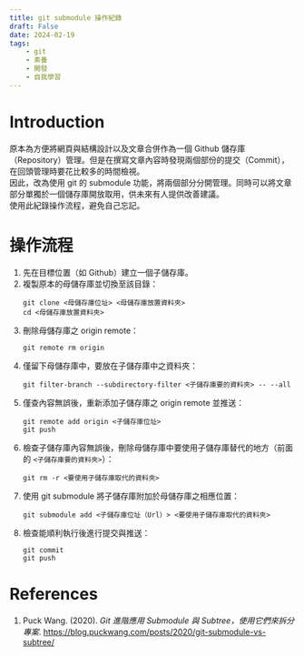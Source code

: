 ```yaml
---
title: git submodule 操作紀錄
draft: False
date: 2024-02-19
tags:
    - git
    - 素養
    - 開發
    - 自我學習
---
```

# Introduction
原本為方便將網頁與結構設計以及文章合併作為一個 Github 儲存庫（Repository）管理。但是在撰寫文章內容時發現兩個部份的提交（Commit），在回頭管理時要花比較多的時間檢視。  
因此，改為使用 git 的 submodule 功能，將兩個部分分開管理。同時可以將文章部分單獨於一個儲存庫開放取用，供未來有人提供改善建議。  
使用此紀錄操作流程，避免自己忘記。

# 操作流程
1. 先在目標位置（如 Github）建立一個子儲存庫。
2. 複製原本的母儲存庫並切換至該目錄：
	```
	git clone <母儲存庫位址> <母儲存庫放置資料夾>
	cd <母儲存庫放置資料夾>
	```
3. 刪除母儲存庫之 origin remote：
	```
	git remote rm origin
	```
4. 僅留下母儲存庫中，要放在子儲存庫中之資料夾：
	```
	git filter-branch --subdirectory-filter <子儲存庫要的資料夾> -- --all
	```
5. 僅查內容無誤後，重新添加子儲存庫之 origin remote 並推送：
	```
	git remote add origin <子儲存庫位址>
	git push
	```
6. 檢查子儲存庫內容無誤後，刪除母儲存庫中要使用子儲存庫替代的地方（前面的 ```<子儲存庫要的資料夾>```）：
	```
	git rm -r <要使用子儲存庫取代的資料夾>
	```
7. 使用 git submodule 將子儲存庫附加於母儲存庫之相應位置：
	```
	git submodule add <子儲存庫位址（Url）> <要使用子儲存庫取代的資料夾>
	```
8. 檢查能順利執行後進行提交與推送：
    ```
	git commit
	git push
	```

# References

1. Puck Wang. (2020). *Git 進階應用 Submodule 與 Subtree，使用它們來拆分專案*. https://blog.puckwang.com/posts/2020/git-submodule-vs-subtree/